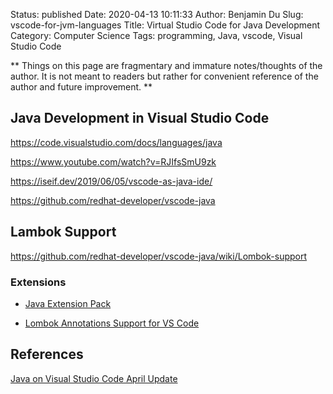 Status: published
Date: 2020-04-13 10:11:33
Author: Benjamin Du
Slug: vscode-for-jvm-languages
Title: Virtual Studio Code for Java Development
Category: Computer Science
Tags: programming, Java, vscode, Visual Studio Code

**
Things on this page are fragmentary and immature notes/thoughts of the author.
It is not meant to readers but rather for convenient reference of the author and future improvement.
**


## Java Development in Visual Studio Code

https://code.visualstudio.com/docs/languages/java

https://www.youtube.com/watch?v=RJIfsSmU9zk

https://iseif.dev/2019/06/05/vscode-as-java-ide/

https://github.com/redhat-developer/vscode-java

## Lambok Support

https://github.com/redhat-developer/vscode-java/wiki/Lombok-support

### Extensions 

- [Java Extension Pack](https://marketplace.visualstudio.com/items?itemName=vscjava.vscode-java-pack)

- [Lombok Annotations Support for VS Code](https://marketplace.visualstudio.com/items?itemName=GabrielBB.vscode-lombok)

## References

[Java on Visual Studio Code April Update](https://devblogs.microsoft.com/visualstudio/java-on-visual-studio-code-april-update/)
